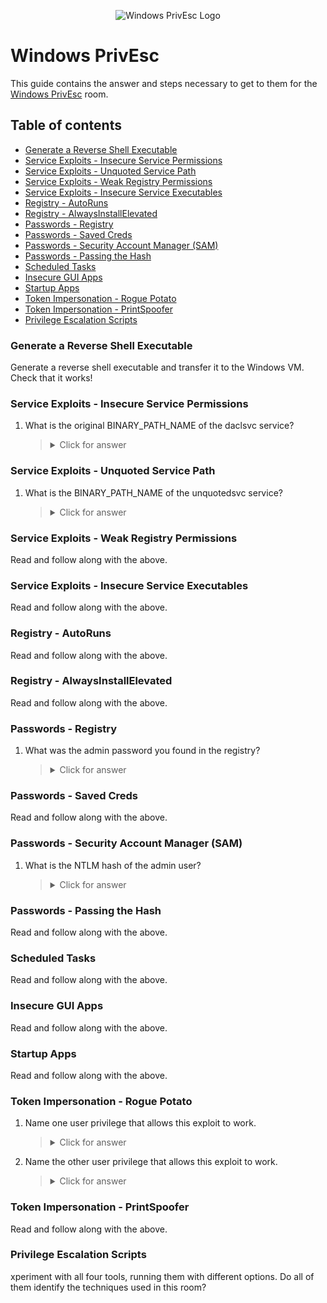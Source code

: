 <p align="center">
   <img src="https://github.com/Kevinovitz/TryHackMe_Writeups/blob/main/windows10privesc/Windows_PrivEsc_Cover.png" alt="Windows PrivEsc Logo">
</p>

# Windows PrivEsc

This guide contains the answer and steps necessary to get to them for the [Windows PrivEsc](https://tryhackme.com/room/windows10privesc) room.

## Table of contents

- [Generate a Reverse Shell Executable](#generate-a-reverse-shell-executable)
- [Service Exploits - Insecure Service Permissions](#service-exploits--insecure-service-permissions)
- [Service Exploits - Unquoted Service Path](#service-exploits--unquoted-service-path)
- [Service Exploits - Weak Registry Permissions](#service-exploits--weak-registry-permissions)
- [Service Exploits - Insecure Service Executables](#service-exploits--insecure-service-executables)
- [Registry - AutoRuns](#registry--autoruns)
- [Registry - AlwaysInstallElevated](#registry--alwaysinstallelevated)
- [Passwords - Registry](#passwords--registry)
- [Passwords - Saved Creds](#passwords--saved-creds)
- [Passwords - Security Account Manager (SAM)](#passwords--security-account-manager-sam)
- [Passwords - Passing the Hash](#passwords--passing-the-hash)
- [Scheduled Tasks](#scheduled-tasks)
- [Insecure GUI Apps](#insecure-gui-apps)
- [Startup Apps](#startup-apps)
- [Token Impersonation - Rogue Potato](#token-impersonation--rogue-potato)
- [Token Impersonation - PrintSpoofer](#token-impersonation--printspoofer)
- [Privilege Escalation Scripts](#privilege-escalation-scripts)

### Generate a Reverse Shell Executable



 Generate a reverse shell executable and transfer it to the Windows VM. Check that it works!


### Service Exploits - Insecure Service Permissions



1. What is the original BINARY_PATH_NAME of the daclsvc service?

   

   ><details><summary>Click for answer</summary></details>

### Service Exploits - Unquoted Service Path



1. What is the BINARY_PATH_NAME of the unquotedsvc service?

   

   ><details><summary>Click for answer</summary></details>

### Service Exploits - Weak Registry Permissions



Read and follow along with the above.


### Service Exploits - Insecure Service Executables




Read and follow along with the above.


### Registry - AutoRuns




Read and follow along with the above.

### Registry - AlwaysInstallElevated




Read and follow along with the above.

### Passwords - Registry



1. What was the admin password you found in the registry?

   

   ><details><summary>Click for answer</summary></details>

### Passwords - Saved Creds



Read and follow along with the above.

### Passwords - Security Account Manager (SAM)



1. What is the NTLM hash of the admin user?
   
   

   ><details><summary>Click for answer</summary></details>

### Passwords - Passing the Hash



Read and follow along with the above. 

### Scheduled Tasks



Read and follow along with the above. 

### Insecure GUI Apps



Read and follow along with the above. 

### Startup Apps



Read and follow along with the above. 

### Token Impersonation - Rogue Potato



1. Name one user privilege that allows this exploit to work.



   ><details><summary>Click for answer</summary></details>

2. Name the other user privilege that allows this exploit to work.

   

   ><details><summary>Click for answer</summary></details>

### Token Impersonation - PrintSpoofer



Read and follow along with the above.

### Privilege Escalation Scripts



xperiment with all four tools, running them with different options. Do all of them identify the techniques used in this room? 

